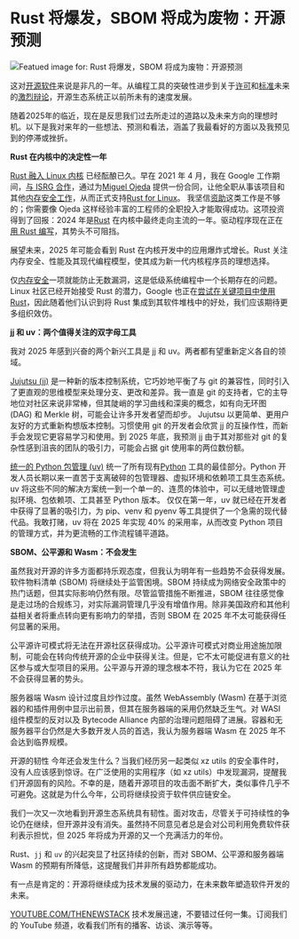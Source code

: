 # Rust 将爆发，SBOM 将成为废物：开源预测

![Featued image for: Rust 将爆发，SBOM 将成为废物：开源预测](https://cdn.thenewstack.io/media/2024/12/c482b595-opensource-1024x568.png)

这对[开源软件](https://thenewstack.io/open-source/)来说是非凡的一年。从编程工具的突破性进步到关于[许可](https://thenewstack.io/why-open-source-forking-is-a-hot-button-issue/)和[标准](https://thenewstack.io/new-open-source-standard-brings-consistency-to-webhooks/)未来的[激烈辩论](https://thenewstack.io/the-case-against-osis-open-source-ai-definition/)，开源生态系统正以前所未有的速度发展。

随着2025年的临近，现在是反思我们过去所走过的道路以及未来方向的理想时机。以下是我对来年的一些想法、预测和看法，涵盖了我最看好的方面以及我预见到的停滞或挫折。

**Rust 在内核中的决定性一年**

[Rust 融入 Linux 内核](https://thenewstack.io/linus-torvalds-c-vs-rust-debate-has-religious-undertones/) 已经酝酿已久。早在 2021 年 4 月，我在 Google 工作期间，[与 ISRG 合作](https://www.memorysafety.org/blog/supporting-miguel-ojeda-rust-in-linux/)，通过为[Miguel Ojeda](https://ojeda.dev/) 提供一份合同，让他全职从事该项目和其他[内存安全工作](https://thenewstack.io/can-the-safe-c-proposal-copy-rusts-memory-safety/)，从而正式支持[Rust for Linux](https://thenewstack.io/rust-in-the-linux-kernel/)。
我坚信[资助](https://x.com/lorenc_dan/status/1775368864374637042)这类工作是不够的；你需要像 Ojeda 这样经验丰富的工程师的全职投入才能取得成功。这项投资得到了回报：2024 年是[Rust](https://thenewstack.io/rust-programming-language/) 在内核中最终走向主流的一年。驱动程序现在正在[用 Rust 编写](https://thenewstack.io/rust-growing-fastest-but-javascript-reigns-supreme/)，其势头不可阻挡。

展望未来，2025 年可能会看到 Rust 在内核开发中的应用爆炸式增长。Rust 关注内存安全、性能及其现代编程模型，使其成为新一代内核程序员的理想选择。

仅[内存安全](https://thenewstack.io/feds-critical-software-must-drop-c-c-by-2026-or-face-risk/)一项就能防止无数漏洞，这是低级系统编程中一个长期存在的问题。Linux 社区已经开始接受 Rust 的潜力，Google 也正在[尝试在关键项目中使用 Rust](https://www.securityweek.com/google-pushes-rust-in-legacy-firmware-to-tackle-memory-safety-flaws/)，因此随着他们认识到将 Rust 集成到其软件堆栈中的好处，我们应该期待更多组织效仿。

**jj 和 uv：两个值得关注的双字母工具**

我对 2025 年感到兴奋的两个新兴工具是 jj 和 uv。两者都有望重新定义各自的领域。

[Jujutsu (jj)](https://jj-vcs.github.io/jj/latest/) 是一种新的版本控制系统，它巧妙地平衡了与 git 的兼容性，同时引入了更直观的思维模型来处理分支、更改和差异。我一直是 git 的支持者，它的主导地位对社区来说非常棒，但其陡峭的学习曲线和深奥的概念，如有向无环图 (DAG) 和 Merkle 树，可能会让许多开发者望而却步。
Jujutsu 以更简单、更用户友好的方式重新构想版本控制。习惯使用 git 的开发者会欣赏 jj 的互操作性，而新手会发现它更容易学习和使用。到 2025 年底，我预测 jj 由于其对那些对 git 的复杂性感到沮丧的团队的吸引力，可能会占据 git 使用率的两位数份额。

[统一的 Python 包管理 (uv)](https://docs.astral.sh/uv/) 统一了所有现有[Python](https://thenewstack.io/python/) 工具的最佳部分。Python 开发人员长期以来一直苦于支离破碎的包管理器、虚拟环境和依赖项工具生态系统。uv 将这些不同的解决方案统一到一个单一的、连贯的体验中，可以无缝地管理虚拟环境、包依赖项、工具甚至 Python 版本。
仅仅在第一年，uv 就已经在开发者中获得了显著的吸引力，为 pip、venv 和 pyenv 等工具提供了一个急需的现代替代品。我敢打赌，uv 将在 2025 年实现 40% 的采用率，从而改变 Python 项目的管理方式，并为更流畅的工作流程铺平道路。

**SBOM、公平源和 Wasm：不会发生**

虽然我对开源的许多方面都持乐观态度，但我认为明年有一些趋势不会获得发展。
软件物料清单 (SBOM) 将继续处于监管困境。SBOM 持续成为网络安全政策中的热门话题，但其实际影响仍然有限。尽管监管措施不断推进，SBOM 往往感觉像是走过场的合规练习，对实际漏洞管理几乎没有增值作用。除非美国政府和其他利益相关者将重点转向更有影响力的举措，否则 SBOM 在 2025 年不太可能获得任何显著的采用。

公平源许可模式将无法在开源社区获得成功。公平源许可模式对商业用途施加限制，可能会在转向传统开源的企业中获得关注。但是，它不太可能促进有意义的社区参与或大型项目的采用。公平源与开源的理念根本不符，我认为它在 2025 年不会获得显著的势头。

服务器端 Wasm 设计过度且炒作过度。虽然 WebAssembly (Wasm) 在基于浏览器的和插件用例中显示出前景，但其在服务器端的采用仍然缺乏生气。对 WASI 组件模型的反对以及 Bytecode Alliance 内部的治理问题阻碍了进展。容器和无服务器平台仍然是大多数开发人员的首选，我认为服务器端 Wasm 在 2025 年不会达到临界规模。

开源的韧性
今年还会发生什么？当我们经历另一起类似 xz utils 的安全事件时，没有人应该感到惊讶。在广泛使用的实用程序（如 xz utils）中发现漏洞，提醒我们开源固有的风险。不幸的是，随着开源项目的攻击面不断扩大，类似事件几乎不可避免。这就是为什么今年，公司将继续投资于软件供应链安全。

我们一次又一次地看到开源生态系统具有韧性。面对攻击，尽管关于可持续性的争论仍在继续，但开源并没有消失。虽然持不同意见者总是会对公司利用免费软件获利表示担忧，但 2025 年将成为开源的又一个充满活力的年份。

Rust、`jj` 和 `uv` 的兴起突显了社区持续的创新，而对 SBOM、公平源和服务器端 Wasm 的预期有所降低，这提醒我们并非所有趋势都能成功。

有一点是肯定的：开源将继续成为技术发展的驱动力，在未来数年塑造软件开发的未来。

[YOUTUBE.COM/THENEWSTACK](https://youtube.com/thenewstack?sub_confirmation=1)
技术发展迅速，不要错过任何一集。订阅我们的 YouTube 频道，收看我们所有的播客、访谈、演示等等。